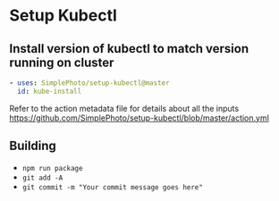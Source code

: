 # Setup Kubectl
## Install version of kubectl to match version running on cluster

```yaml
- uses: SimplePhoto/setup-kubectl@master
  id: kube-install
```
Refer to the action metadata file for details about all the inputs https://github.com/SimplePhoto/setup-kubectl/blob/master/action.yml

## Building
- `npm run package`
- `git add -A`
- `git commit -m "Your commit message goes here"`

